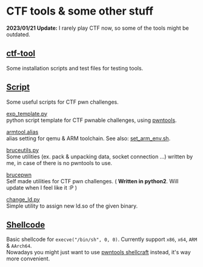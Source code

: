 # CTF tools & some other stuff  

**2023/01/21 Update:** I rarely play CTF now, so some of the tools might be outdated.

## [ctf-tool](https://github.com/bruce30262/CTF/tree/master/ctf-tool)  
Some installation scripts and test files for testing tools.

## [Script](https://github.com/bruce30262/CTF/tree/master/script)
Some useful scripts for CTF pwn challenges.

[exp_template.py](https://github.com/bruce30262/CTF/blob/master/script/exp_template.py)  
python script template for CTF pwnable challenges, using [pwntools](https://github.com/Gallopsled/pwntools).  

[armtool.alias](https://github.com/bruce30262/CTF/blob/master/script/armtool.alias)  
alias setting for qemu & ARM toolchain. See also: [set_arm_env.sh](https://github.com/bruce30262/CTF/blob/master/script/set_arm_env.sh).

[bruceutils.py](https://github.com/bruce30262/CTF/blob/master/script/bruceutils.py)  
Some utilities (ex. pack & unpacking data, socket connection ...) written by me, in case of there is no pwntools to use.  

[brucepwn](https://github.com/bruce30262/CTF/blob/master/script/brucepwn/brucepwn/brucepwn.py)  
Self made utilities for CTF pwn challenges. ( **Written in python2**. Will update when I feel like it :P )  

[change_ld.py](https://github.com/bruce30262/CTF/blob/master/script/change_ld.py)  
Simple utility to assign new ld.so of the given binary.

## [Shellcode](https://github.com/bruce30262/CTF/tree/master/shellcode)
Basic shellcode for `execve("/bin/sh", 0, 0)`. Currently support `x86`, `x64`, `ARM` & `AArch64`.  
Nowadays you might just want to use [pwntools shellcraft](https://docs.pwntools.com/en/stable/shellcraft.html) instead, it's way more convenient.
